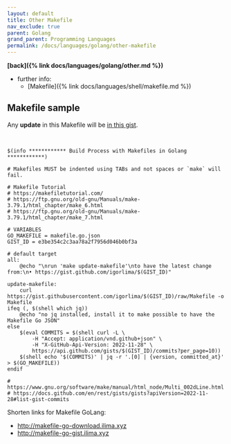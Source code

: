 ```yaml
---
layout: default
title: Other Makefile
nav_exclude: true
parent: Golang
grand_parent: Programming Languages
permalink: /docs/languages/golang/other-makefile
---
```


__[back]({% link docs/languages/golang/other.md %})__

- further info:
  - [Makefile]({% link docs/languages/shell/makefile.md %})


## Makefile sample

Any **update** in this Makefile will be [in this gist](https://gist.github.com/igorlima/e3be354c2c3aa78a2f7956d046b0bf3a).

<br/>

```
$(info ************ Build Process with Makefiles in Golang ************)

# Makefiles MUST be indented using TABs and not spaces or `make` will fail.

# Makefile Tutorial
# https://makefiletutorial.com/
# https://ftp.gnu.org/old-gnu/Manuals/make-3.79.1/html_chapter/make_6.html
# https://ftp.gnu.org/old-gnu/Manuals/make-3.79.1/html_chapter/make_7.html

# VARIABLES
GO_MAKEFILE = makefile.go.json
GIST_ID = e3be354c2c3aa78a2f7956d046b0bf3a

# default target
all:
	@echo "\nrun 'make update-makefile'\nto have the latest change from:\n• https://gist.github.com/igorlima/$(GIST_ID)"

update-makefile:
	curl https://gist.githubusercontent.com/igorlima/$(GIST_ID)/raw/Makefile -o Makefile
ifeq (, $(shell which jq))
	@echo "no jq installed, install it to make possible to have the Makefile Go JSON"
else
	$(eval COMMITS = $(shell curl -L \
		-H "Accept: application/vnd.github+json" \
		-H "X-GitHub-Api-Version: 2022-11-28" \
		https://api.github.com/gists/$(GIST_ID)/commits?per_page=10))
	$(shell echo '$(COMMITS)' | jq -r '.[0] | {version, committed_at}' > $(GO_MAKEFILE))
endif

# https://www.gnu.org/software/make/manual/html_node/Multi_002dLine.html
# https://docs.github.com/en/rest/gists/gists?apiVersion=2022-11-28#list-gist-commits
```

Shorten links for Makefile GoLang:
- http://makefile-go-download.ilima.xyz
- http://makefile-go-gist.ilima.xyz
